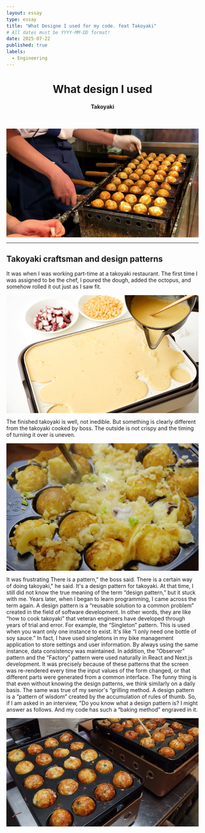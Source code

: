 ```yaml
---
layout: essay
type: essay
title: "What Designe I used for my code. feat Takoyaki"
# All dates must be YYYY-MM-DD format!
date: 2025-07-22
published: true
labels:
  - Engineering
---
```

<h1 align=center>What design I used </h1>

<h4 align=center>Takoyaki</h4>
<br>


<p align="center">
  <kbd><img src="/img/takoyaki.png" alt="Delicious takoyaki" style="max-width: 100%; height: auto; display: block; margin: 0 auto;" />
</kbd>
</p>

---

## Takoyaki craftsman and design patterns

   It was when I was working part-time at a takoyaki restaurant.
   The first time I was assigned to be the chef, I poured the dough, added the octopus, and somehow rolled it out just as I saw fit.
   <p align="center">
  <kbd><img src="/img/takoyaki1.png" alt="Delicious takoyaki" style="max-width: 100%; height: auto; display: block; margin: 0 auto;" />
</kbd>
</p>

   The finished takoyaki is well, not inedible. But something is clearly different from the takoyaki cooked by boss.
   The outside is not crispy and the timing of turning it over is uneven.
   <p align="center">
  <kbd><img src="/img/takoyaki2.png" alt="Delicious takoyaki" style="max-width: 100%; height: auto; display: block; margin: 0 auto;" /></kbd>
</p>
    It was frustrating
    There is a pattern," the boss said. There is a certain way of doing takoyaki," he said. It's a design pattern for takoyaki.
    At that time, I still did not know the true meaning of the term “design pattern,” but it stuck with me.
    Years later, when I began to learn programming, I came across the term again.
    A design pattern is a “reusable solution to a common problem” created in the field of software development.
    In other words, they are like “how to cook takoyaki” that veteran engineers have developed through years of trial and error.
    For example, the “Singleton” pattern. This is used when you want only one instance to exist. 
    It's like “I only need one bottle of soy sauce.” In fact, I have used singletons in my bike management application to store settings and user information. 
    By always using the same instance, data consistency was maintained.
    In addition, the “Observer” pattern and the “Factory” pattern were used naturally in React and Next.js development. 
    It was precisely because of these patterns that the screen was re-rendered every time the input values of the form changed, or that different parts were generated from a common interface.
    The funny thing is that even without knowing the design patterns, we think similarly on a daily basis. 
    The same was true of my senior's “grilling method.
    A design pattern is a “pattern of wisdom” created by the accumulation of rules of thumb.
    So, if I am asked in an interview, "Do you know what a design pattern is? I might answer as follows.
    And my code has such a “baking method” engraved in it.
    <p align="center">
  <kbd><img src="/img/takoyaki3.png" alt="Delicious takoyaki" style="max-width: 100%; height: auto; display: block; margin: 0 auto;" /></kbd>
</p>

